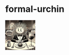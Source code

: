 # formal-urchin

<a href="url"><img src="https://github.com/priyasiddharth/formal-urchin/blob/main/assets/logo.webp" align="left" height="96" width="96" ></a>
